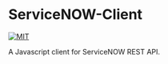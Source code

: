 # ServiceNOW-Client
[![MIT](https://img.shields.io/badge/license-MIT-green.svg)](https://opensource.org/licenses/MIT)


A Javascript client for ServiceNOW REST API.

